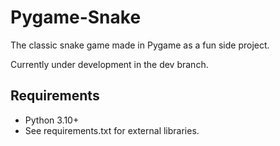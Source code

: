 # Pygame-Snake
The classic snake game made in Pygame as a fun side project.

Currently under development in the dev branch.

## Requirements
- Python 3.10+
- See requirements.txt for external libraries.
